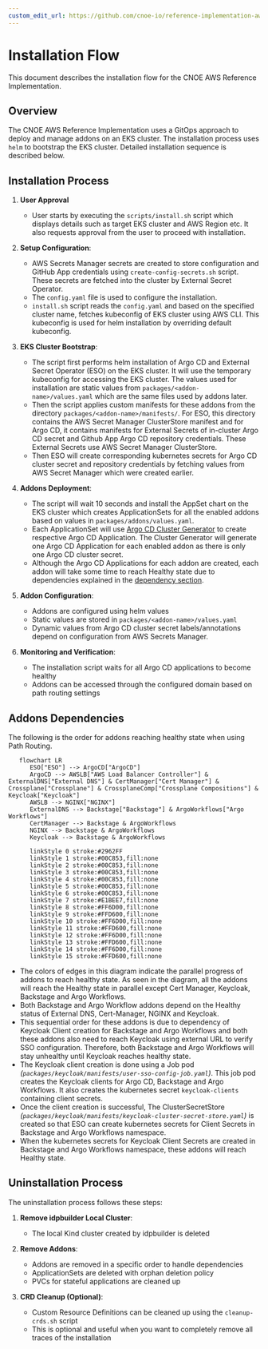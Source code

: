 ```yaml
---
custom_edit_url: https://github.com/cnoe-io/reference-implementation-aws/blob/main/docs/installation_flow.md
---
```


# Installation Flow

This document describes the installation flow for the CNOE AWS Reference Implementation.

## Overview

The CNOE AWS Reference Implementation uses a GitOps approach to deploy and manage addons on an EKS cluster. The installation process uses `helm` to bootstrap the EKS cluster. Detailed installation sequence is described below.

## Installation Process

1. **User Approval**
   - User starts by executing the `scripts/install.sh` script which displays details such as target EKS cluster and AWS Region etc. It also requests approval from the user to proceed with installation.

2. **Setup Configuration**:
   - AWS Secrets Manager secrets are created to store configuration and GitHub App credentials using `create-config-secrets.sh` script. These secrets are fetched into the cluster by External Secret Operator.
   - The `config.yaml` file is used to configure the installation.
   - `install.sh` script reads the `config.yaml` and based on the specified cluster name, fetches kubeconfig of EKS cluster using AWS CLI. This kubeconfig is used for helm installation by overriding default kubeconfig.

3. **EKS Cluster Bootstrap**:
   - The script first performs helm installation of Argo CD and External Secret Operator (ESO) on the EKS cluster. It will use the temporary kubeconfig for accessing the EKS cluster. The values used for installation are static values from `packages/<addon-name>/values.yaml` which are the same files used by addons later.
   - Then the script applies custom manifests for these addons from the directory `packages/<addon-name>/manifests/`. For ESO, this directory contains the AWS Secret Manager ClusterStore manifest and for Argo CD, it contains manifests for External Secrets of in-cluster Argo CD secret and Github App Argo CD repository credentials. These External Secrets use AWS Secret Manager ClusterStore.
   - Then ESO will create corresponding kubernetes secrets for Argo CD cluster secret and repository credentials by fetching values from AWS Secret Manager which were created earlier.

4. **Addons Deployment**:
   - The script will wait 10 seconds and install the AppSet chart on the EKS cluster which creates ApplicationSets for all the enabled addons based on values in `packages/addons/values.yaml`. 
   - Each ApplicationSet will use [Argo CD Cluster Generator](https://argo-cd.readthedocs.io/en/stable/operator-manual/applicationset/Generators-Cluster/) to create respective Argo CD Application. The Cluster Generator will generate one Argo CD Application for each enabled addon as there is only one Argo CD cluster secret.
   - Although the Argo CD Applications for each addon are created, each addon will take some time to reach Healthy state due to dependencies explained in the [dependency section](#addons-dependencies).

5. **Addon Configuration**:
   - Addons are configured using helm values
   - Static values are stored in `packages/<addon-name>/values.yaml`
   - Dynamic values from Argo CD cluster secret labels/annotations depend on configuration from AWS Secrets Manager. 

7. **Monitoring and Verification**:
   - The installation script waits for all Argo CD applications to become healthy
   - Addons can be accessed through the configured domain based on path routing settings

## Addons Dependencies
   The following is the order for addons reaching healthy state when using Path Routing.
   ```mermaid
      flowchart LR
         ESO["ESO"] --> ArgoCD["ArgoCD"]
         ArgoCD --> AWSLB["AWS Load Balancer Controller"] & ExternalDNS["External DNS"] & CertManager["Cert Manager"] & Crossplane["Crossplane"] & CrossplaneComp["Crossplane Compositions"] & Keycloak["Keycloak"]
         AWSLB --> NGINX["NGINX"]
         ExternalDNS --> Backstage["Backstage"] & ArgoWorkflows["Argo Workflows"]
         CertManager --> Backstage & ArgoWorkflows
         NGINX --> Backstage & ArgoWorkflows
         Keycloak --> Backstage & ArgoWorkflows

         linkStyle 0 stroke:#2962FF
         linkStyle 1 stroke:#00C853,fill:none
         linkStyle 2 stroke:#00C853,fill:none
         linkStyle 3 stroke:#00C853,fill:none
         linkStyle 4 stroke:#00C853,fill:none
         linkStyle 5 stroke:#00C853,fill:none
         linkStyle 6 stroke:#00C853,fill:none
         linkStyle 7 stroke:#E1BEE7,fill:none
         linkStyle 8 stroke:#FF6D00,fill:none
         linkStyle 9 stroke:#FFD600,fill:none
         linkStyle 10 stroke:#FF6D00,fill:none
         linkStyle 11 stroke:#FFD600,fill:none
         linkStyle 12 stroke:#FF6D00,fill:none
         linkStyle 13 stroke:#FFD600,fill:none
         linkStyle 14 stroke:#FF6D00,fill:none
         linkStyle 15 stroke:#FFD600,fill:none
   ```
   - The colors of edges in this diagram indicate the parallel progress of addons to reach healthy state. As seen in the diagram, all the addons will reach the Healthy state in parallel except Cert Manager, Keycloak, Backstage and Argo Workflows. 
   - Both Backstage and Argo Workflow addons depend on the Healthy status of External DNS, Cert-Manager, NGINX and Keycloak.
   - This sequential order for these addons is due to dependency of Keycloak Client creation for Backstage and Argo Workflows and both these addons also need to reach Keycloak using external URL to verify SSO configuration. Therefore, both Backstage and Argo Workflows will stay unhealthy until Keycloak reaches healthy state.
   - The Keycloak client creation is done using a Job pod _(`packages/keycloak/manifests/user-sso-config-job.yaml`)_. This job pod creates the Keycloak clients for Argo CD, Backstage and Argo Workflows. It also creates the kubernetes secret `keycloak-clients` containing client secrets. 
   - Once the client creation is successful, The ClusterSecretStore _(`packages/keycloak/manifests/keycloak-cluster-secret-store.yaml`)_ is created so that ESO can create kubernetes secrets for Client Secrets in Backstage and Argo Workflows namespace. 
   - When the kubernetes secrets for Keycloak Client Secrets are created in Backstage and Argo Workflows namespace, these addons will reach Healthy state.

## Uninstallation Process

The uninstallation process follows these steps:

1. **Remove idpbuilder Local Cluster**:
   - The local Kind cluster created by idpbuilder is deleted

2. **Remove Addons**:
   - Addons are removed in a specific order to handle dependencies
   - ApplicationSets are deleted with orphan deletion policy
   - PVCs for stateful applications are cleaned up

3. **CRD Cleanup (Optional)**:
   - Custom Resource Definitions can be cleaned up using the `cleanup-crds.sh` script
   - This is optional and useful when you want to completely remove all traces of the installation
